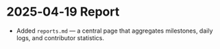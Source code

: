 # 2025‑04‑19 Report

- Added `reports.md`  — a central page that aggregates milestones, daily logs, and contributor statistics.